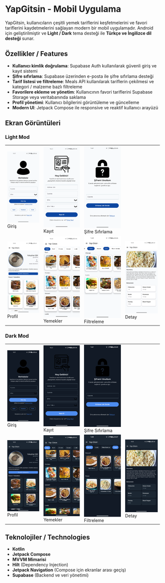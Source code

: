 # YapGitsin - Mobil Uygulama

YapGitsin, kullanıcıların çeşitli yemek tariflerini keşfetmelerini ve favori tariflerini kaydetmelerini sağlayan modern bir mobil uygulamadır. Android için geliştirilmiştir ve **Light / Dark** tema desteği ile **Türkçe ve İngilizce dil desteği** sunar.

## Özellikler / Features
- **Kullanıcı kimlik doğrulama**: Supabase Auth kullanılarak güvenli giriş ve kayıt sistemi  
- **Şifre sıfırlama**: Supabase üzerinden e-posta ile şifre sıfırlama desteği  
- **Tarif listesi ve filtreleme**: Meals API kullanılarak tariflerin çekilmesi ve kategori / malzeme bazlı filtreleme  
- **Favorilere ekleme ve yönetim**: Kullanıcının favori tariflerini Supabase Storage veya veritabanında saklama  
- **Profil yönetimi**: Kullanıcı bilgilerini görüntüleme ve güncelleme  
- **Modern UI**: Jetpack Compose ile responsive ve reaktif kullanıcı arayüzü  

## Ekran Görüntüleri

### Light Mod

<table>
  <tr>
    <td><img src="screenshots/light/login.png" width="180"/><br>Giriş</td>
    <td><img src="screenshots/light/register.png" width="180"/><br>Kayıt</td>
    <td><img src="screenshots/light/forgot.png" width="180"/><br>Şifre Sıfırlama</td>
  </tr>
  <tr>
    <td><img src="screenshots/light/profile.png" width="180"/><br>Profil</td>
    <td><img src="screenshots/light/meals.png" width="180"/><br>Yemekler</td>
    <td><img src="screenshots/light/filter.png" width="180"/><br>Filtreleme</td>
    <td><img src="screenshots/light/details.png" width="180"/><br>Detay</td>
  </tr>
</table>

### Dark Mod

<table>
  <tr>
    <td><img src="screenshots/dark/login.png" width="180"/><br>Giriş</td>
    <td><img src="screenshots/dark/register.png" width="180"/><br>Kayıt</td>
    <td><img src="screenshots/dark/forgot.png" width="180"/><br>Şifre Sıfırlama</td>
  </tr>
  <tr>
    <td><img src="screenshots/dark/profile.png" width="180"/><br>Profil</td>
    <td><img src="screenshots/dark/meals.png" width="180"/><br>Yemekler</td>
    <td><img src="screenshots/dark/filter.png" width="180"/><br>Filtreleme</td>
    <td><img src="screenshots/dark/details.png" width="180"/><br>Detay</td>
  </tr>
</table>



## Teknolojiler / Technologies
- **Kotlin**  
- **Jetpack Compose**  
- **MVVM Mimarisi**  
- **Hilt** (Dependency Injection)  
- **Jetpack Navigation** (Compose için ekranlar arası geçiş)  
- **Supabase** (Backend ve veri yönetimi) 
